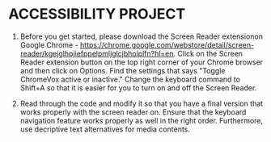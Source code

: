 # ACCESSIBILITY PROJECT

1. Before you get started, please download the Screen Reader extensionon Google Chrome -
https://chrome.google.com/webstore/detail/screen-reader/kgejglhpjiefppelpmljglcjbhoiplfn?hl=en.
Click on the Screen Reader extension button on the top right corner of your Chrome browser and then click on Options.
Find the settings that says "Toggle ChromeVox active or inactive." Change the keyboard command to Shift+A so that
it is easier for you to turn on and off the Screen Reader.

2. Read through the code and modify it so that you have a final version that works properly with the screen reader on.
Ensure that the keyboard navigation feature works properly as well in the right order. Furthermore, use decriptive text
alternatives for media contents.
